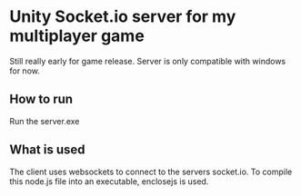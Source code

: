 # Unity Socket.io server for my multiplayer game

Still really early for game release. Server is only compatible with windows for now.

## How to run

Run the server.exe

## What is used

The client uses websockets to connect to the servers socket.io. To compile this node.js file into an executable, enclosejs is used.